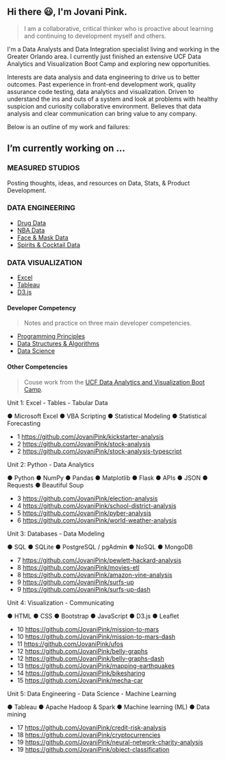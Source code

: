 ## Hi there 😃, I'm Jovani Pink.

> I am a collaborative, critical thinker who is proactive about learning and continuing to development myself and others.

I'm a Data Analysts and Data Integration specialist living and working in the Greater Orlando area. I currently just finished an extensive UCF Data Analytics and Visualization Boot Camp and exploring new opportunities.

Interests are data analysis and data engineering to drive us to better outcomes. Past experience in front-end development work, quality assurance code testing, data analytics and visualization. Driven to understand the ins and outs of a system and look at problems with healthy suspicion and curiosity collaborative environment. Believes that data analysis and clear communication can bring value to any company.

Below is an outline of my work and failures:

## I’m currently working on ...

### MEASURED STUDIOS

Posting thoughts, ideas, and resources on Data, Stats, & Product Development.

### DATA ENGINEERING

 - [Drug Data](https://github.com/JovaniPink/drug-data)
 - [NBA Data](https://github.com/JovaniPink/nba-data)
 - [Face & Mask Data](https://github.com/JovaniPink/mask-data)
 - [Spirits & Cocktail Data](https://github.com/JovaniPink/cocktail-data)
 
### DATA VISUALIZATION

 - [Excel](https://github.com/JovaniPink/excel)
 - [Tableau](https://github.com/JovaniPink/tableau)
 - [D3.js](https://github.com/JovaniPink/d3)

#### Developer Competency

> Notes and practice on three main developer competencies.

 - [Programming Principles](https://github.com/JovaniPink/programming-principles)
 - [Data Structures & Algorithms](https://github.com/JovaniPink/data-structures-and-algorithms)
 - [Data Science](https://github.com/JovaniPink/data-science)

#### Other Competencies

> Couse work from the [UCF Data Analytics and Visualization Boot Camp](https://bootcamp.ce.ucf.edu/data/).

Unit 1:
Excel - Tables - Tabular Data

● Microsoft Excel 
● VBA Scripting 
● Statistical Modeling 
● Statistical Forecasting 

 - 1 https://github.com/JovaniPink/kickstarter-analysis 
 - 2 https://github.com/JovaniPink/stock-analysis 
 - 2 https://github.com/JovaniPink/stock-analysis-typescript 

Unit 2:
Python - Data Analytics

● Python 
● NumPy 
● Pandas 
● Matplotlib 
● Flask 
● APIs 
● JSON 
● Requests 
● Beautiful Soup 

 - 3 https://github.com/JovaniPink/election-analysis 
 - 4 https://github.com/JovaniPink/school-district-analysis 
 - 5 https://github.com/JovaniPink/pyber-analysis 
 - 6 https://github.com/JovaniPink/world-weather-analysis 

Unit 3:
Databases - Data Modeling

● SQL 
● SQLite 
● PostgreSQL / pgAdmin 
● NoSQL 
● MongoDB 

 - 7 https://github.com/JovaniPink/pewlett-hackard-analysis 
 - 8 https://github.com/JovaniPink/movies-etl 
 - 8 https://github.com/JovaniPink/amazon-vine-analysis 
 - 9 https://github.com/JovaniPink/surfs-up 
 - 9 https://github.com/JovaniPink/surfs-up-dash 

Unit 4:
Visualization - Communicating

● HTML 
● CSS 
● Bootstrap 
● JavaScript 
● D3.js 
● Leaflet 

 - 10 https://github.com/JovaniPink/mission-to-mars 
 - 10 https://github.com/JovaniPink/mission-to-mars-dash 
 - 11 https://github.com/JovaniPink/ufos 
 - 12 https://github.com/JovaniPink/belly-graphs 
 - 12 https://github.com/JovaniPink/belly-graphs-dash 
 - 13 https://github.com/JovaniPink/mapping-earthquakes 
 - 14 https://github.com/JovaniPink/bikesharing 
 - 15 https://github.com/JovaniPink/mecha-car 

Unit 5:
Data Engineering - Data Science - Machine Learning

● Tableau 
● Apache Hadoop & Spark 
● Machine learning (ML) 
● Data mining 

 - 17 https://github.com/JovaniPink/credit-risk-analysis 
 - 18 https://github.com/JovaniPink/cryptocurrencies 
 - 19 https://github.com/JovaniPink/neural-network-charity-analysis 
 - 19 https://github.com/JovaniPink/object-classification 
